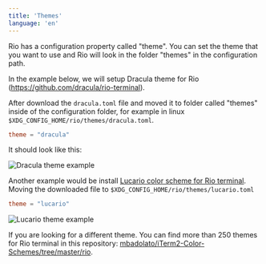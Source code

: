```yaml
---
title: 'Themes'
language: 'en'
---
```


Rio has a configuration property called "theme". You can set the theme that you want to use and Rio will look in the folder "themes" in the configuration path.

In the example below, we will setup Dracula theme for Rio (https://github.com/dracula/rio-terminal).

After download the `dracula.toml` file and moved it to folder called "themes" inside of the configuration folder, for example in linux `$XDG_CONFIG_HOME/rio/themes/dracula.toml`.

```toml
theme = "dracula"
```

It should look like this:

![Dracula theme example](/assets/posts/0.0.5/dracula-nvim.png)

Another example would be install [Lucario color scheme for Rio terminal](https://github.com/raphamorim/lucario/#rio-terminal). Moving the downloaded file to `$XDG_CONFIG_HOME/rio/themes/lucario.toml`

```toml
theme = "lucario"
```

![Lucario theme example](https://github.com/raphamorim/lucario/raw/main/images/rio.png)

If you are looking for a different theme. You can find more than 250 themes for Rio terminal in this repository: [mbadolato/iTerm2-Color-Schemes/tree/master/rio](https://github.com/mbadolato/iTerm2-Color-Schemes/tree/master/rio).
